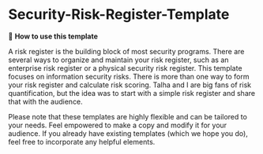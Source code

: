 # Security-Risk-Register-Template

🎉 **How to use this template**

A risk register is the building block of most security programs. There are several ways to organize and maintain your risk register, such as an enterprise risk register or a physical security risk register. This template focuses on information security risks. There is more than one way to form your risk register and calculate risk scoring. Talha and I are big fans of risk quantification, but the idea was to start with a simple risk register and share that with the audience. 

Please note that these templates are highly flexible and can be tailored to your needs. Feel empowered to make a copy and modify it for your audience. If you already have existing templates (which we hope you do), feel free to incorporate any helpful elements.
